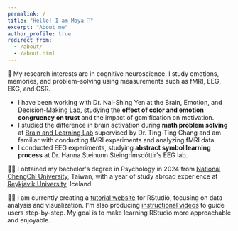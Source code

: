 ```yaml
---
permalink: /
title: "Hello! I am Moya 🦦"
excerpt: "About me"
author_profile: true
redirect_from: 
  - /about/
  - /about.html
---
```


🧠 My research interests are in cognitive neuroscience. I study emotions, memories, and problem-solving using measurements such as fMRI, EEG, EKG, and GSR.
- I have been working with Dr. Nai-Shing Yen at the Brain, Emotion, and Decision-Making Lab, studying the **effect of color and emotion congruency on trust** and the impact of gamification on motivation.
- I studied the difference in brain activation during **math problem solving** at [Brain and Learning Lab](https://bnlnccu.wixsite.com/bnlnccu/home) supervised by Dr. Ting-Ting Chang and am familiar with conducting fMRI experiments and analyzing fMRI data.
- I conducted EEG experiments, studying **abstract symbol learning process** at Dr. Hanna Steinunn Steingrímsdóttir's EEG lab.

👩‍🎓 I obtained my bachelor's degree in Psychology in 2024 from [National ChengChi University](https://www.nccu.edu.tw/index.php?Lang=en), Taiwan, with a year of study abroad experience at [Reykjavik University](https://en.ru.is/), Iceland. 

🧝‍♀️ I am currently creating a [tutorial website](https://cocoyamo.github.io/R_tutorials/) for RStudio, focusing on data analysis and visualization. I'm also producing [instructional videos](https://www.youtube.com/playlist?list=PLrnPgbLdSy7czQs7mrJNR9XQxH75OjvcU) to guide users step-by-step. My goal is to make learning RStudio more approachable and enjoyable.

